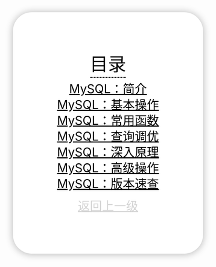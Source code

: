 <html>

<head>
<style type="text/css">
.main{
    background: #fff;
  	padding: 100px;
  	/* border-radius */
 	-webkit-border-radius: 500px;
 	-moz-border-radius: 5;
 	border-radius: 50px;
     /* box-shadow */
 	-webkit-box-shadow: rgba(0,0,0,0.2) 0px 1px 20px;
  	-moz-box-shadow: rgba(0,0,0,0.2) 0px 1px 20px;
  	box-shadow: rgba(0,0,0,0.3) 0px 1px 20px;
}
.title{
	font-size: 3rem;
	color: black;
	display: inline-block;
	line-height: 1;
	padding-bottom: 10px;
	border-bottom: 2px dotted #000000;
}
</style>
</head>


<body>

<div align="center" class="main">
<p><span class="title">目录</span></p>
    <a style="font-size: 2rem;color: black;display: inline-block;line-height: 1;padding-bottom: 10px;", href="mysql-00-introduce.html">MySQL：简介</a>
<br>
<a style="font-size: 2rem;color: black;display: inline-block;line-height: 1;padding-bottom: 10px;", href="mysql-01-basic-operation.html">MySQL：基本操作</a>
<br>
<a style="font-size: 2rem;color: black;display: inline-block;line-height: 1;padding-bottom: 10px;", href="mysql-02-commly-used-functions.html">MySQL：常用函数</a>
<br>
<a style="font-size: 2rem;color: black;display: inline-block;line-height: 1;padding-bottom: 10px;", href="mysql-03-query-tuning-solutions.html">MySQL：查询调优</a>
<br>
<a style="font-size: 2rem;color: black;display: inline-block;line-height: 1;padding-bottom: 10px;", href="mysql-04-deep-in-principles.html">MySQL：深入原理</a>
<br>
<a style="font-size: 2rem;color: black;display: inline-block;line-height: 1;padding-bottom: 10px;", href="mysql-05-advance-operation.html">MySQL：高级操作</a>
<br>
<a style="font-size: 2rem;color: black;display: inline-block;line-height: 1;padding-bottom: 10px;", href="mysql-06-versions-refrence.html">MySQL：版本速查</a>
<br>
<br>
<a  style="font-size: 2rem;color: #D3D3D3;display: inline-block;line-height: 1;padding-bottom: 10px;" href="../part4-summary.html">返回上一级</a>
</div>


</body>
</html>
